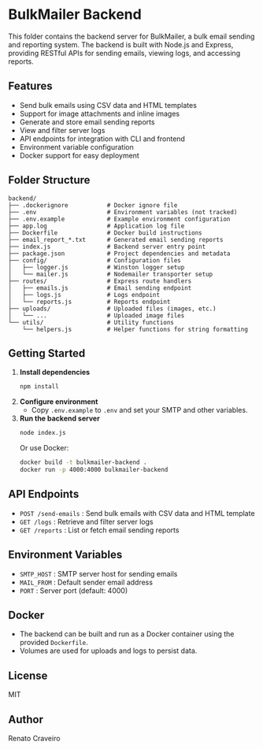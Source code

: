 # BulkMailer Backend

This folder contains the backend server for BulkMailer, a bulk email sending and reporting system. The backend is built with Node.js and Express, providing RESTful APIs for sending emails, viewing logs, and accessing reports.

## Features
- Send bulk emails using CSV data and HTML templates
- Support for image attachments and inline images
- Generate and store email sending reports
- View and filter server logs
- API endpoints for integration with CLI and frontend
- Environment variable configuration
- Docker support for easy deployment

## Folder Structure
```
backend/
├── .dockerignore           # Docker ignore file
├── .env                    # Environment variables (not tracked)
├── .env.example            # Example environment configuration
├── app.log                 # Application log file
├── Dockerfile              # Docker build instructions
├── email_report_*.txt      # Generated email sending reports
├── index.js                # Backend server entry point
├── package.json            # Project dependencies and metadata
├── config/                 # Configuration files
│   ├── logger.js           # Winston logger setup
│   └── mailer.js           # Nodemailer transporter setup
├── routes/                 # Express route handlers
│   ├── emails.js           # Email sending endpoint
│   ├── logs.js             # Logs endpoint
│   └── reports.js          # Reports endpoint
├── uploads/                # Uploaded files (images, etc.)
│   └── ...                 # Uploaded image files
└── utils/                  # Utility functions
    └── helpers.js          # Helper functions for string formatting
```

## Getting Started
1. **Install dependencies**
   ```bash
   npm install
   ```
2. **Configure environment**
   - Copy `.env.example` to `.env` and set your SMTP and other variables.
3. **Run the backend server**
   ```bash
   node index.js
   ```
   Or use Docker:
   ```bash
   docker build -t bulkmailer-backend .
   docker run -p 4000:4000 bulkmailer-backend
   ```

## API Endpoints
- `POST /send-emails` : Send bulk emails with CSV data and HTML template
- `GET /logs` : Retrieve and filter server logs
- `GET /reports` : List or fetch email sending reports

## Environment Variables
- `SMTP_HOST` : SMTP server host for sending emails
- `MAIL_FROM` : Default sender email address
- `PORT` : Server port (default: 4000)

## Docker
- The backend can be built and run as a Docker container using the provided `Dockerfile`.
- Volumes are used for uploads and logs to persist data.

## License
MIT

## Author
Renato Craveiro
